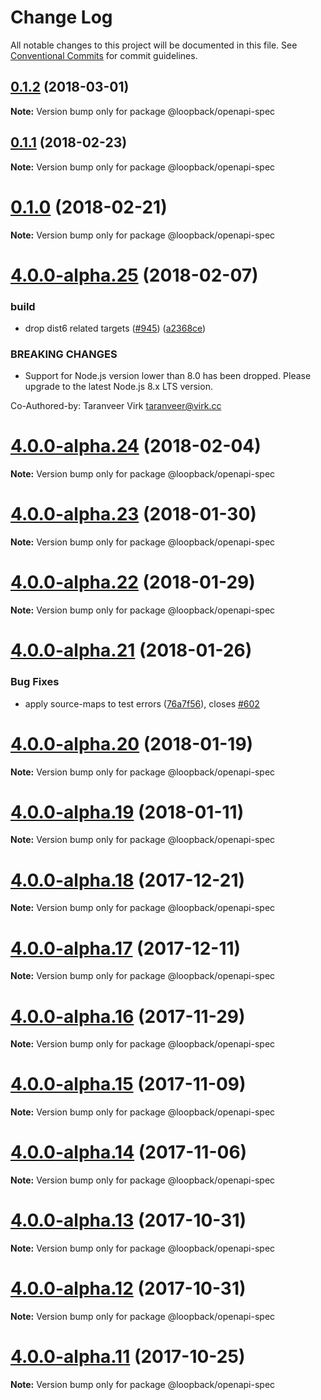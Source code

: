 # Change Log

All notable changes to this project will be documented in this file.
See [Conventional Commits](https://conventionalcommits.org) for commit guidelines.

<a name="0.1.2"></a>
## [0.1.2](https://github.com/strongloop/loopback-next/compare/@loopback/openapi-spec@0.1.1...@loopback/openapi-spec@0.1.2) (2018-03-01)




**Note:** Version bump only for package @loopback/openapi-spec

<a name="0.1.1"></a>
## [0.1.1](https://github.com/strongloop/loopback-next/compare/@loopback/openapi-spec@0.1.0...@loopback/openapi-spec@0.1.1) (2018-02-23)




**Note:** Version bump only for package @loopback/openapi-spec

<a name="0.1.0"></a>
# [0.1.0](https://github.com/strongloop/loopback-next/compare/@loopback/openapi-spec@4.0.0-alpha.25...@loopback/openapi-spec@0.1.0) (2018-02-21)




**Note:** Version bump only for package @loopback/openapi-spec

<a name="4.0.0-alpha.25"></a>
# [4.0.0-alpha.25](https://github.com/strongloop/loopback-next/compare/@loopback/openapi-spec@4.0.0-alpha.24...@loopback/openapi-spec@4.0.0-alpha.25) (2018-02-07)


### build

* drop dist6 related targets ([#945](https://github.com/strongloop/loopback-next/issues/945)) ([a2368ce](https://github.com/strongloop/loopback-next/commit/a2368ce))


### BREAKING CHANGES

* Support for Node.js version lower than 8.0 has been dropped.
Please upgrade to the latest Node.js 8.x LTS version.

Co-Authored-by: Taranveer Virk <taranveer@virk.cc>




<a name="4.0.0-alpha.24"></a>
# [4.0.0-alpha.24](https://github.com/strongloop/loopback-next/compare/@loopback/openapi-spec@4.0.0-alpha.23...@loopback/openapi-spec@4.0.0-alpha.24) (2018-02-04)




**Note:** Version bump only for package @loopback/openapi-spec

<a name="4.0.0-alpha.23"></a>
# [4.0.0-alpha.23](https://github.com/strongloop/loopback-next/compare/@loopback/openapi-spec@4.0.0-alpha.22...@loopback/openapi-spec@4.0.0-alpha.23) (2018-01-30)




**Note:** Version bump only for package @loopback/openapi-spec

<a name="4.0.0-alpha.22"></a>
# [4.0.0-alpha.22](https://github.com/strongloop/loopback-next/compare/@loopback/openapi-spec@4.0.0-alpha.21...@loopback/openapi-spec@4.0.0-alpha.22) (2018-01-29)




**Note:** Version bump only for package @loopback/openapi-spec

<a name="4.0.0-alpha.21"></a>
# [4.0.0-alpha.21](https://github.com/strongloop/loopback-next/compare/@loopback/openapi-spec@4.0.0-alpha.20...@loopback/openapi-spec@4.0.0-alpha.21) (2018-01-26)


### Bug Fixes

* apply source-maps to test errors ([76a7f56](https://github.com/strongloop/loopback-next/commit/76a7f56)), closes [#602](https://github.com/strongloop/loopback-next/issues/602)




<a name="4.0.0-alpha.20"></a>
# [4.0.0-alpha.20](https://github.com/strongloop/loopback-next/compare/@loopback/openapi-spec@4.0.0-alpha.19...@loopback/openapi-spec@4.0.0-alpha.20) (2018-01-19)




**Note:** Version bump only for package @loopback/openapi-spec

<a name="4.0.0-alpha.19"></a>
# [4.0.0-alpha.19](https://github.com/strongloop/loopback-next/compare/@loopback/openapi-spec@4.0.0-alpha.18...@loopback/openapi-spec@4.0.0-alpha.19) (2018-01-11)




**Note:** Version bump only for package @loopback/openapi-spec

<a name="4.0.0-alpha.18"></a>
# [4.0.0-alpha.18](https://github.com/strongloop/loopback-next/compare/@loopback/openapi-spec@4.0.0-alpha.17...@loopback/openapi-spec@4.0.0-alpha.18) (2017-12-21)




**Note:** Version bump only for package @loopback/openapi-spec

<a name="4.0.0-alpha.17"></a>
# [4.0.0-alpha.17](https://github.com/strongloop/loopback-next/compare/@loopback/openapi-spec@4.0.0-alpha.16...@loopback/openapi-spec@4.0.0-alpha.17) (2017-12-11)




**Note:** Version bump only for package @loopback/openapi-spec

<a name="4.0.0-alpha.16"></a>
# [4.0.0-alpha.16](https://github.com/strongloop/loopback-next/compare/@loopback/openapi-spec@4.0.0-alpha.15...@loopback/openapi-spec@4.0.0-alpha.16) (2017-11-29)




**Note:** Version bump only for package @loopback/openapi-spec

<a name="4.0.0-alpha.15"></a>
# [4.0.0-alpha.15](https://github.com/strongloop/loopback-next/compare/@loopback/openapi-spec@4.0.0-alpha.14...@loopback/openapi-spec@4.0.0-alpha.15) (2017-11-09)




**Note:** Version bump only for package @loopback/openapi-spec

<a name="4.0.0-alpha.14"></a>
# [4.0.0-alpha.14](https://github.com/strongloop/loopback-next/compare/@loopback/openapi-spec@4.0.0-alpha.13...@loopback/openapi-spec@4.0.0-alpha.14) (2017-11-06)




**Note:** Version bump only for package @loopback/openapi-spec

<a name="4.0.0-alpha.13"></a>
# [4.0.0-alpha.13](https://github.com/strongloop/loopback-next/compare/@loopback/openapi-spec@4.0.0-alpha.12...@loopback/openapi-spec@4.0.0-alpha.13) (2017-10-31)




**Note:** Version bump only for package @loopback/openapi-spec

<a name="4.0.0-alpha.12"></a>
# [4.0.0-alpha.12](https://github.com/strongloop/loopback-next/compare/@loopback/openapi-spec@4.0.0-alpha.11...@loopback/openapi-spec@4.0.0-alpha.12) (2017-10-31)




**Note:** Version bump only for package @loopback/openapi-spec

<a name="4.0.0-alpha.11"></a>
# [4.0.0-alpha.11](https://github.com/strongloop/loopback-next/compare/@loopback/openapi-spec@4.0.0-alpha.10...@loopback/openapi-spec@4.0.0-alpha.11) (2017-10-25)




**Note:** Version bump only for package @loopback/openapi-spec
